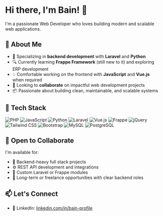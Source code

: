 # Hi there, I'm Bain! 👋

I'm a passionate Web Developer who loves building modern and scalable web applications.

## 🚀 About Me

- 🧠 Specializing in **backend development** with **Laravel** and **Python**
- 🔍 Currently learning **Frappe Framework** (still new to it) and exploring ERP development
- 💡 Comfortable working on the frontend with **JavaScript** and **Vue.js** when required
- 🤝 Looking to **collaborate** on impactful web development projects
- 📦 Passionate about building clean, maintainable, and scalable systems

## 🧰 Tech Stack

![PHP](https://img.shields.io/badge/PHP-777BB4?style=flat&logo=php&logoColor=white)
![JavaScript](https://img.shields.io/badge/JavaScript-F7DF1E?style=flat&logo=javascript&logoColor=black)
![Python](https://img.shields.io/badge/Python-3776AB?style=flat&logo=python&logoColor=white)
![Laravel](https://img.shields.io/badge/Laravel-F05340?style=flat&logo=laravel&logoColor=white)
![Vue.js](https://img.shields.io/badge/Vue.js-4FC08D?style=flat&logo=vue.js&logoColor=white)
![Frappe](https://img.shields.io/badge/Frappe-1F2937?style=flat&logo=frappe&logoColor=white)
![jQuery](https://img.shields.io/badge/jQuery-0769AD?style=flat&logo=jquery&logoColor=white)
![Tailwind CSS](https://img.shields.io/badge/Tailwind%20CSS-38B2AC?style=flat&logo=tailwind-css&logoColor=white)
![Bootstrap](https://img.shields.io/badge/Bootstrap-563D7C?style=flat&logo=bootstrap&logoColor=white)
![MySQL](https://img.shields.io/badge/MySQL-4479A1?style=flat&logo=mysql&logoColor=white)
![PostgreSQL](https://img.shields.io/badge/PostgreSQL-4169E1?style=flat&logo=postgresql&logoColor=white)

## 🤝 Open to Collaborate

I'm available for:
- 🧩 Backend-heavy full stack projects
- ⚙️ REST API development and integrations
- 🧠 Custom Laravel or Frappe modules
- 💼 Long-term or freelance opportunities with clear backend roles


## 📫 Let's Connect

- 💼 LinkedIn: [linkedin.com/in/bain-profile](https://www.linkedin.com/in/bain-profile/)
